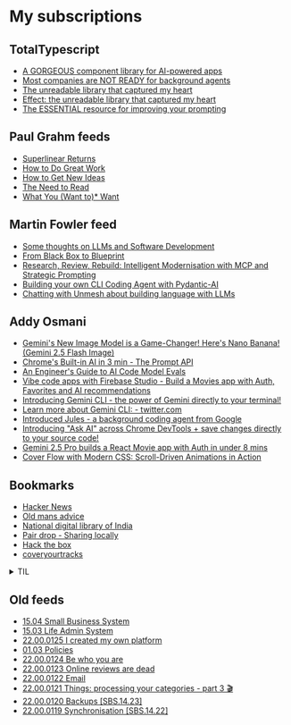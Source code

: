 # My subscriptions

## TotalTypescript

<!-- TotalTypescript:START -->
- [A GORGEOUS component library for AI-powered apps](https://www.youtube.com/shorts/1yoW9OH9YAk)
- [Most companies are NOT READY for background agents](https://www.youtube.com/shorts/xnUYnd-Pgeg)
- [The unreadable library that captured my heart](https://www.youtube.com/shorts/UW13VOdqb7o)
- [Effect: the unreadable library that captured my heart](https://www.youtube.com/watch?v=S2GChOwivwQ)
- [The ESSENTIAL resource for improving your prompting](https://www.youtube.com/shorts/fhCEwk7NmC0)
<!-- TotalTypescript:END -->

## Paul Grahm feeds

<!-- paulgraham:START -->
- [Superlinear Returns](http://www.paulgraham.com/superlinear.html)
- [How to Do Great Work](http://www.paulgraham.com/greatwork.html)
- [How to Get New Ideas](http://www.paulgraham.com/getideas.html)
- [The Need to Read](http://www.paulgraham.com/read.html)
- [What You &lpar;Want to&rpar;* Want](http://www.paulgraham.com/want.html)
<!-- paulgraham:END -->

## Martin Fowler feed

<!-- martinfowler:START -->
- [Some thoughts on LLMs and Software Development](https://martinfowler.com/articles/202508-ai-thoughts.html)
- [From Black Box to Blueprint](https://martinfowler.com/articles/black-box-to-blueprint.html)
- [Research, Review, Rebuild: Intelligent Modernisation with MCP and Strategic Prompting](https://martinfowler.com/articles/research-review-rebuild.html)
- [Building your own CLI Coding Agent with Pydantic-AI](https://martinfowler.com/articles/build-own-coding-agent.html)
- [Chatting with Unmesh about building language with LLMs](https://martinfowler.com/articles/convo-llm-abstractions.html)
<!-- martinfowler:END -->

## Addy Osmani

<!-- addyo:START -->
- [Gemini&#39;s New Image Model is a Game-Changer! Here&#39;s Nano Banana! &lpar;Gemini 2.5 Flash Image&rpar;](https://www.youtube.com/watch?v=wXYQEaWM-rw)
- [Chrome&#39;s Built-in AI in 3 min - The Prompt API](https://www.youtube.com/watch?v=YkUcxX49Rqw)
- [An Engineer&#39;s Guide to AI Code Model Evals](https://addyosmani.com/blog/ai-evals/)
- [Vibe code apps with Firebase Studio - Build a Movies app with Auth, Favorites and AI recommendations](https://www.youtube.com/watch?v=kyKPljNvuac)
- [Introducing Gemini CLI - the power of Gemini directly to your terminal!](https://www.youtube.com/watch?v=eyYmFAFxiJ4)
- [Learn more about Gemini CLI: - twitter.com](https://news.google.com/rss/articles/CBMiaEFVX3lxTE1SOUItZnAwdlhfOEhTVHQ3SWZ6NGQ1bEtscUxXMGs0ZG1Sd0lxY2tMRldxRGFwZGhSZmFDVTh1Q2tVMGtvVV82cUF5QlpMbmFRVF9BVnFLZzRDREc3WHhocElsY1VVd215?oc=5)
- [Introduced Jules - a background coding agent from Google](https://www.youtube.com/watch?v=Fm6MQpzwhwA)
- [Introducing &quot;Ask AI&quot; across Chrome DevTools + save changes directly to your source code!](https://www.youtube.com/watch?v=NfvFpdjWb0Y)
- [Gemini 2.5 Pro builds a React Movie app with Auth in under 8 mins](https://www.youtube.com/watch?v=PIZVMiUOucY)
- [Cover Flow with Modern CSS: Scroll-Driven Animations in Action](https://addyosmani.com/blog/coverflow/)
<!-- addyo:END -->


## Bookmarks

- [Hacker News](https://news.ycombinator.com/)
- [Old mans advice](https://www.youtube.com/watch?v=9fvETktnaRw)
- [National digital library of India](https://ndl.iitkgp.ac.in/)
- [Pair drop - Sharing locally](https://pairdrop.net/)
- [Hack the box](https://www.hackthebox.com/hacker)
- [coveryourtracks](https://coveryourtracks.eff.org/learn)

<details>
  <summary>TIL</summary>
  <ul>
    <li><a href="https://developer.mozilla.org/en-US/docs/Web/API/MutationObserver">MutationObserver</a></li>
    <li><a href="https://duckduckgo.com/?q=how+to+keep+work+notes&t=ffab&atb=v393-7&ia=web">How to keep work notes</a></li>
    <li><a href="https://duckduckgo.com/?q=how+to+keep+field+notes+as+software+engineer&t=ffab&atb=v393-7&ia=web">how to keep field notes as software engineer</a></li>
    <li><a href="https://youtube.com/playlist?list=PLSuEQCXg0kFh_4HtZbTGzjhwL1XxBjzuU">Songs Playlist</a></li>
  </ul>
</details>



## Old feeds
<!-- old-sub:START -->
- [15.04 Small Business System](https://johnnydecimal.com/10-19-concepts/15-patterns-templates/15.04-small-business-system/)
- [15.03 Life Admin System](https://johnnydecimal.com/10-19-concepts/15-patterns-templates/15.03-life-admin-system/)
- [22.00.0125 I created my own platform](https://johnnydecimal.com/22.00.0125/)
- [01.03 Policies](https://johnnydecimal.com/00-09-site-administration/01-about/01.03-policies/)
- [22.00.0124 Be who you are](https://johnnydecimal.com/22.00.0124/)
- [22.00.0123 Online reviews are dead](https://johnnydecimal.com/22.00.0123/)
- [22.00.0122 Email](https://johnnydecimal.com/22.00.0122/)
- [22.00.0121 Things: processing your categories - part 3 🎬](https://johnnydecimal.com/22.00.0121/)
- [22.00.0120 Backups [SBS.14.23]](https://johnnydecimal.com/22.00.0120/)
- [22.00.0119 Synchronisation [SBS.14.22]](https://johnnydecimal.com/22.00.0119/)
<!-- old-sub:END -->
